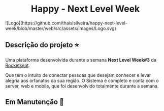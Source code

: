 <h1 align='center'>Happy - Next Level Week </h1> ![Logo](https://github.com/thaislsilveira/happy-next-level-week/blob/master/web/src/assets/images/Logo.svg)

## Descrição do projeto :star:

Uma plataforma desenvolvida durante a semana **Next Level Week#3** da [Rocketseat](https://www.rocketseat.com.br).

Que tem o intuito de conectar pessoas que desejam conhecer e levar alegria aos orfanatos da sua região.
O Sistema é completo e conta com o server, web e mobile, que foi desenvolvido totalmente durante a semana.

## Em Manutenção :construction:





